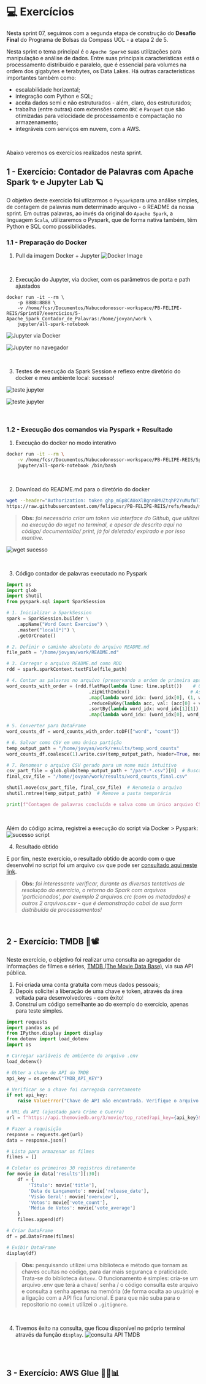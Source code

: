 # 💻 Exercícios

Nesta sprint 07, seguimos com a segunda etapa de construção do **Desafio Final** do Programa de Bolsas da Compass UOL - a etapa 2 de 5.

Nesta sprint o tema principal é o `Apache Spark`e suas utilizações para manipulação e análise de dados. Entre suas principais características está o processamento distribuído e paralelo, que é essencial para volumes na ordem dos gigabytes e terabytes, os Data Lakes. Há outras características importantes também como:

- escalabilidade horizontal;
- integração com Python e SQL;
- aceita dados semi e não estruturados - além, claro, dos estruturados;
- trabalha (entre outras) com extensões como `ORC` e `Parquet` que são otimizadas para velocidade de processamento e compactação no armazenamento;
- integráveis com serviços em nuvem, com a AWS.

<br/>

Abaixo veremos os exercícios realizados nesta sprint.

## 1 - Exercício: Contador de Palavras com Apache Spark ✨ e Jupyter Lab 🪐

O objetivo deste exercício foi utlizarmos o `Pyspark`para uma análise simples, de contagem de palavras num determinado arquivo - o README da nossa sprint. Em outras palavras, ao invés da original do `Apache Spark`, a linguagem `Scala`, utilizaremos o Pyspark, que de forma nativa também, têm Python e SQL como possibilidades.

### 1.1 - Preparação do Docker

1. Pull da imagem Docker + Jupyter
![Docker Image](../Sprint07/evidencias/ex5-spark-jupyter/1-dockerpull.png)

<br/>

2. Execução do Jupyter, via docker, com os parâmetros de porta e path ajustados 

``` Shell
docker run -it --rm \
    -p 8888:8888 \
    -v /home/fcsr/Documentos/Nabucodonossor-workspace/PB-FELIPE-REIS/Sprint07/exercicios/5-Apache_Spark_Contador_de_Palavras:/home/jovyan/work \
    jupyter/all-spark-notebook
```

![Jupyter via Docker](../Sprint07/evidencias/ex5-spark-jupyter/2-jupyter_via_docker.png)

![Jupyter no navegador](../Sprint07/evidencias/ex5-spark-jupyter/3-jupyter_interface.png)

<br/>

3. Testes de execução da Spark Session e reflexo entre diretório do docker e meu ambiente local: sucesso!

![teste jupyter](../Sprint07/evidencias/ex5-spark-jupyter/4-teste_jupyter.png)

![teste jupyter](../Sprint07/evidencias/ex5-spark-jupyter/5-reflexo_docker_local.png)

<br/>

### 1.2 - Execução dos comandos via Pyspark + Resultado

1. Execução do docker no modo interativo
```bash
docker run -it --rm \
    -v /home/fcsr/Documentos/Nabucodonossor-workspace/PB-FELIPE-REIS/Sprint07/exercicios/5-Apache_Spark_Contador_de_Palavras:/home/jovyan/work \
    jupyter/all-spark-notebook /bin/bash
```

<br/>

2. Download do README.md para o diretório do docker
```bash
wget --header="Authorization: token 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" \
https://raw.githubusercontent.com/felipecsr/PB-FELIPE-REIS/refs/heads/main/README.md -O /home/jovyan/work/README.md
```
>  **Obs:** *foi necessário criar um token via interface do Github, que utilizei na execução do wget no terminal, e apesar de descrito aqui no código/ documentalão/ print, já foi deletado/ expirado e por isso mantive.*

![wget sucesso](../Sprint07/evidencias/ex5-spark-jupyter/6-wget.png)

<br/>

3. Código contador de palavras executado no Pyspark

``` python
import os
import glob
import shutil
from pyspark.sql import SparkSession

# 1. Inicializar a SparkSession
spark = SparkSession.builder \
    .appName("Word Count Exercise") \
    .master("local[*]") \
    .getOrCreate()

# 2. Definir o caminho absoluto do arquivo README.md
file_path = "/home/jovyan/work/README.md"

# 3. Carregar o arquivo README.md como RDD
rdd = spark.sparkContext.textFile(file_path)

# 4. Contar as palavras no arquivo (preservando a ordem de primeira aparição)
word_counts_with_order = (rdd.flatMap(lambda line: line.split())    # Quebra linhas em palavras
                              .zipWithIndex()                      # Associa cada palavra a seu índice global
                              .map(lambda word_idx: (word_idx[0], (1, word_idx[1])))  # Formato (palavra, (1, índice))
                              .reduceByKey(lambda acc, val: (acc[0] + val[0], min(acc[1], val[1])))  # Soma contagens, mantém o menor índice
                              .sortBy(lambda word_idx: word_idx[1][1])  # Ordena pelo índice de aparição
                              .map(lambda word_idx: (word_idx[0], word_idx[1][0])))  # Resultado final: (palavra, contagem)

# 5. Converter para DataFrame
word_counts_df = word_counts_with_order.toDF(["word", "count"])

# 6. Salvar como CSV em uma única partição
temp_output_path = "/home/jovyan/work/results/temp_word_counts"
word_counts_df.coalesce(1).write.csv(temp_output_path, header=True, mode="overwrite")

# 7. Renomear o arquivo CSV gerado para um nome mais intuitivo
csv_part_file = glob.glob(temp_output_path + "/part-*.csv")[0]  # Busca o arquivo CSV na pasta
final_csv_file = "/home/jovyan/work/results/word_counts_final.csv"

shutil.move(csv_part_file, final_csv_file)  # Renomeia o arquivo
shutil.rmtree(temp_output_path)  # Remove a pasta temporária

print(f"Contagem de palavras concluída e salva como um único arquivo CSV em {final_csv_file}")
```
<br/>

Além do código acima, registrei a execução do script via Docker > Pyspark:
![sucesso script](../Sprint07/evidencias/ex5-spark-jupyter/7-pyspark-sucesso.png)


4. Resultado obtido

E por fim, neste exercício, o resultado obtido de acordo com o que desenvolvi no script foi um arquivo `csv` que pode ser [consultado aqui neste link](../Sprint07/exercicios/5-Apache_Spark/results/word_counts_final.csv).

> **Obs:** *foi interessante verificar, durante as diversas tentativas de resolução do exercício, o retorno do Spark com arquivos 'particionados', por exemplo 2 arquivos.crc (com os metadados) e outros 2 arquivos.csv - que é demonstração cabal de sua form distribuída de processamentos!*

<br/>

## 2 - Exercício: TMDB 🍿📽️
Neste exercício, o objetivo foi realizar uma consulta ao agregador de informações de filmes e séries, [TMDB (The Movie Data Base)](https://www.themoviedb.org/?language=pt-BR), via sua API pública.

1. Foi criada uma conta gratuita com meus dados pessoais;
2. Depois solicitei a liberação de uma chave e token, através da área voltada para desenvolvedores - com êxito!
3. Construí um código semelhante ao do exemplo do exercício, apenas para teste simples.
```python
import requests
import pandas as pd
from IPython.display import display
from dotenv import load_dotenv
import os

# Carregar variáveis de ambiente do arquivo .env
load_dotenv()

# Obter a chave de API do TMDB
api_key = os.getenv("TMDB_API_KEY")

# Verificar se a chave foi carregada corretamente
if not api_key:
    raise ValueError("Chave de API não encontrada. Verifique o arquivo .env.")

# URL da API (ajustado para Crime e Guerra)
url = f"https://api.themoviedb.org/3/movie/top_rated?api_key={api_key}&language=pt-BR"

# Fazer a requisição
response = requests.get(url)
data = response.json()

# Lista para armazenar os filmes
filmes = []

# Coletar os primeiros 30 registros diretamente
for movie in data['results'][:30]:
    df = {
        'Título': movie['title'],
        'Data de Lançamento': movie['release_date'],
        'Visão Geral': movie['overview'],
        'Votos': movie['vote_count'],
        'Média de Votos': movie['vote_average']
    }
    filmes.append(df)

# Criar DataFrame
df = pd.DataFrame(filmes)

# Exibir DataFrame
display(df)
```
> **Obs:** pesquisando utilizei uma biblioteca e método que tornam as chaves ocultas no código, para dar mais segurança e praticidade. Trata-se do biblioteca `dotenv`. O funcionamento é simples: cria-se um arquivo .env que terá a chave/ senha  /  o código consulta este arquivo e consulta a senha apenas na memória (de forma oculta ao usuário) e a ligação com a API fica funcional. E para que não suba para o repositorio no `commit` utilizei o `.gitignore`.  

<br/>

4. Tivemos êxito na consulta, que ficou disponível no próprio terminal através da função `display`.
![consulta API TMDB](../Sprint07/evidencias/ex6-TMDB/display-sucessp.png)

<br/><br/>

## 3 - Exercício: AWS Glue 🔻🔎📊

<br/><br/><br/><br/><br/><br/><br/><br/><br/><br/><br/><br/><br/><br/><br/>
<br/><br/><br/><br/><br/><br/><br/><br/><br/><br/><br/><br/><br/><br/><br/>



# 📜 Certificados

- [Fundamentals of Analytics - Part 1](../Sprint06/certificados/Analyticsp1.png)
- [Fundamentals of Analytics - Part 2](../Sprint06/certificados/Analyticsp2.png)
- [Introduction to Amazon Athena](../Sprint06/certificados/Athena.png)
- [Amazon EMR](../Sprint06/certificados/EMR.png)
- [AWS Glue Getting Started](../Sprint06/certificados/Glue.png)
- [Getting Started with Amazon Redshift](../Sprint06/certificados/Redshift.png)
- [Best Practices for Data Warehousing with Amazon Redshift](../Sprint06/certificados/Redshift-DW.png)
- [Serverless Analytics](../Sprint06/certificados/Analyticsp1.png)
- [Amazon QuickSight - Getting Started](../Sprint06/certificados/QuickSight.png)

<br/>  
  
# 🧠 Desafio
**AWS S3, Containers e Python 3.9: Automatizando o Pipeline de Dados**  
O desafio dessa sprint foi uma experiência interessante e desafiadora no uso de AWS S3 e containers, com um foco em automação e estruturação de dados na nuvem. O objetivo foi organizar e enviar dois arquivos CSV, movies.csv e series.csv, para um bucket no S3, seguindo uma estrutura específica que foi detalhada nos slides do desafio. Esses arquivos foram alocados em uma zona de raw data, criando um ponto inicial para análises futuras.

O que realmente me impressionou nesta sprint foi a orientação para utilizar um container com Python 3.9. Essa abordagem, ao invés de usar o ambiente local, foi uma maneira muito eficiente de garantir que o código tivesse as dependências necessárias e funcionasse de maneira consistente em diferentes ambientes. Além disso, ao utilizar um container, a solução ficou mais "flat", sem depender das configurações específicas da minha máquina, o que facilita a replicação em diferentes contextos, seja para testes ou produção.

Por fim, um script em Python foi criado para automatizar todo o processo: desde a criação do bucket no S3, passando pela estruturação das pastas, até o upload dos arquivos CSV. A simplicidade e a eficiência dessa automação não só simplificaram o processo como também ajudaram a entender melhor como integrar os diferentes componentes da AWS em um fluxo de trabalho coeso e bem estruturado.

Essa sprint, com sua combinação de serviços da AWS e containers, me mostrou como é possível trabalhar de maneira mais ágil e escalável, sem depender de configurações locais, garantindo flexibilidade e controle sobre os dados na nuvem.

[Confira o 'readme' do desafio aqui!](Desafio/README.md)